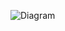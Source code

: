 
![Diagram](https://www.draw.io/?lightbox=1&highlight=0000ff&edit=_blank&layers=1&nav=1&title=Untitled%20Diagram.xml#Uhttps%3A%2F%2Fraw.githubusercontent.com%2Fgielas%2Fpostgres-demos%2Fmaster%2FUntitled%2520Diagram.xml)

